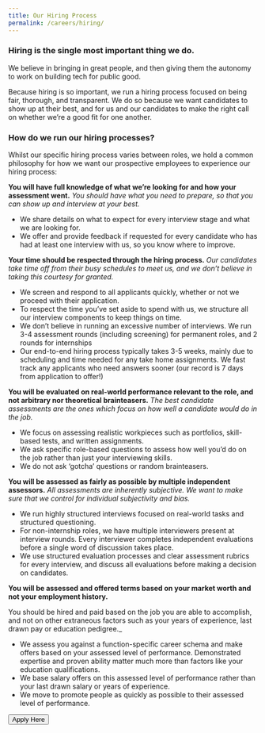 ```yaml
---
title: Our Hiring Process
permalink: /careers/hiring/
---
```

### Hiring is the single most important thing we do.
We believe in bringing in great people, and then giving them the autonomy to work on building tech for public good.

Because hiring is so important, we run a hiring process focused on being fair, thorough, and transparent. We do so because we want candidates to show up at their best, and for us and our candidates to make the right call on whether we’re a good fit for one another.

### How do we run our hiring processes?

Whilst our specific hiring process varies between roles, we hold a common philosophy for how we want our prospective employees to experience our hiring process:

**You will have full knowledge of what we’re looking for and how your assessment went.** _You should have what you need to prepare, so that you can show up and interview at your best._

*   We share details on what to expect for every interview stage and what we are looking for.
*   We offer and provide feedback if requested for every candidate who has had at least one interview with us, so you know where to improve.

**Your time should be respected through the hiring process.** _Our candidates take time off from their busy schedules to meet us, and we don’t believe in taking this courtesy for granted._

*   We screen and respond to all applicants quickly, whether or not we proceed with their application.
*   To respect the time you’ve set aside to spend with us, we structure all our interview components to keep things on time.
*   We don’t believe in running an excessive number of interviews. We run 3-4 assessment rounds (including screening) for permanent roles, and 2 rounds for internships
*   Our end-to-end hiring process typically takes 3-5 weeks, mainly due to scheduling and time needed for any take home assignments. We fast track any applicants who need answers sooner (our record is 7 days from application to offer!)

**You will be evaluated on real-world performance relevant to the role, and not arbitrary nor theoretical brainteasers.** _The best candidate assessments are the ones which focus on how well a candidate would do in the job._

*   We focus on assessing realistic workpieces such as portfolios, skill-based tests, and written assignments.
*   We ask specific role-based questions to assess how well you’d do on the job rather than just your interviewing skills.
*   We do not ask ‘gotcha’ questions or random brainteasers.

**You will be assessed as fairly as possible by multiple independent assessors.** _All assessments are inherently subjective. We want to make sure that we control for individual subjectivity and bias._

*   We run highly structured interviews focused on real-world tasks and structured questioning.
*   For non-internship roles, we have multiple interviewers present at interview rounds. Every interviewer completes independent evaluations before a single word of discussion takes place.
*   We use structured evaluation processes and clear assessment rubrics for every interview, and discuss all evaluations before making a decision on candidates.

**You will be assessed and offered terms based on your market worth and not your employment history.** 

You should be hired and paid based on the job you are able to accomplish, and not on other extraneous factors such as your years of experience, last drawn pay or education pedigree.\_

*   We assess you against a function-specific career schema and make offers based on your assessed level of performance. Demonstrated expertise and proven ability matter much more than factors like your education qualifications.
*   We base salary offers on this assessed level of performance rather than your last drawn salary or years of experience.
*   We move to promote people as quickly as possible to their assessed level of performance.



<a href="http://go.gov.sg/ogp-jobs">
    <button class="bp-button is-secondary is-medium has-text-white is-uppercase search-button">
        Apply Here
    </button>
</a>